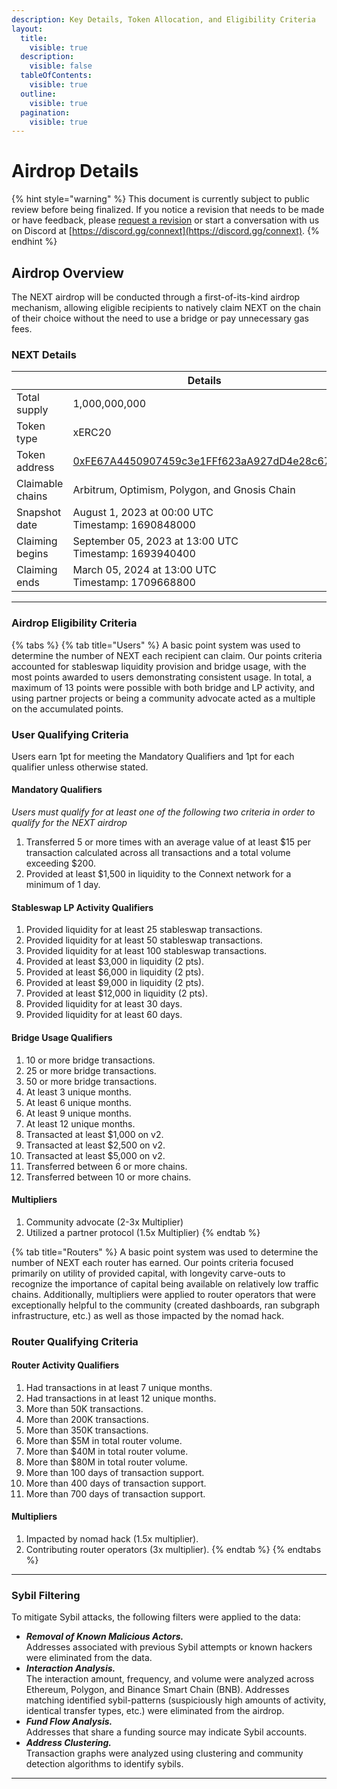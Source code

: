 ```yaml
---
description: Key Details, Token Allocation, and Eligibility Criteria
layout:
  title:
    visible: true
  description:
    visible: false
  tableOfContents:
    visible: true
  outline:
    visible: true
  pagination:
    visible: true
---
```


# Airdrop Details

{% hint style="warning" %}
This document is currently subject to public review before being finalized. If you notice a revision that needs to be made or have feedback, please [request a revision](https://github.com/connext/gitbook-docs/issues/new) or start a conversation with us on Discord at [https://discord.gg/connext](https://discord.gg/connext).
{% endhint %}

## Airdrop Overview

The NEXT airdrop will be conducted through a first-of-its-kind airdrop mechanism, allowing eligible recipients to natively claim NEXT on the chain of their choice without the need to use a bridge or pay unnecessary gas fees.

### NEXT Details

<table><thead><tr><th width="231"></th><th>Details</th></tr></thead><tbody><tr><td>Total supply</td><td>1,000,000,000</td></tr><tr><td>Token type</td><td>xERC20</td></tr><tr><td>Token address</td><td><a href="https://etherscan.io/address/0xFE67A4450907459c3e1FFf623aA927dD4e28c67a">0xFE67A4450907459c3e1FFf623aA927dD4e28c67a</a></td></tr><tr><td>Claimable chains</td><td>Arbitrum, Optimism, Polygon, and Gnosis Chain</td></tr><tr><td>Snapshot date</td><td>August 1, 2023 at 00:00 UTC<br>Timestamp: 1690848000</td></tr><tr><td>Claiming begins</td><td>September 05, 2023 at 13:00 UTC<br>Timestamp: 1693940400</td></tr><tr><td>Claiming ends</td><td>March 05, 2024 at 13:00 UTC<br>Timestamp: 1709668800</td></tr></tbody></table>

***

### Airdrop Eligibility Criteria

{% tabs %}
{% tab title="Users" %}
A basic point system was used to determine the number of NEXT each recipient can claim. Our points criteria accounted for stableswap liquidity provision and bridge usage, with the most points awarded to users demonstrating consistent usage. In total, a maximum of 13 points were possible with both bridge and LP activity, and using partner projects or being a community advocate acted as a multiple on the accumulated points.

### User Qualifying Criteria

Users earn 1pt for meeting the Mandatory Qualifiers and 1pt for each qualifier unless otherwise stated.

#### Mandatory Qualifiers

_Users must qualify for at least one of the following two criteria in order to qualify for the NEXT airdrop_

1. Transferred 5 or more times with an average value of at least $15 per transaction calculated across all transactions and a total volume exceeding $200.
2. Provided at least $1,500 in liquidity to the Connext network for a minimum of 1 day.

#### Stableswap LP Activity Qualifiers

1. Provided liquidity for at least 25 stableswap transactions.
2. Provided liquidity for at least 50 stableswap transactions.
3. Provided liquidity for at least 100 stableswap transactions.
4. Provided at least $3,000 in liquidity (2 pts).
5. Provided at least $6,000 in liquidity (2 pts).
6. Provided at least $9,000 in liquidity (2 pts).
7. Provided at least $12,000 in liquidity (2 pts).
8. Provided liquidity for at least 30 days.
9. Provided liquidity for at least 60 days.

#### Bridge Usage Qualifiers

1. 10 or more bridge transactions.
2. 25 or more bridge transactions.
3. 50 or more bridge transactions.
4. At least 3 unique months.
5. At least 6 unique months.
6. At least 9 unique months.
7. At least 12 unique months.
8. Transacted at least $1,000 on v2.
9. Transacted at least $2,500 on v2.
10. Transacted at least $5,000 on v2.
11. Transferred between 6 or more chains.
12. Transferred between 10 or more chains.

#### Multipliers

1. Community advocate (2-3x Multiplier)
2. Utilized a partner protocol (1.5x Multiplier)
{% endtab %}

{% tab title="Routers" %}
A basic point system was used to determine the number of NEXT each router has earned. Our points criteria focused primarily on utility of provided capital, with longevity carve-outs to recognize the importance of capital being available on relatively low traffic chains. Additionally, multipliers were applied to router operators that were exceptionally helpful to the community (created dashboards, ran subgraph infrastructure, etc.) as well as those impacted by the nomad hack.

### Router Qualifying Criteria

#### Router Activity Qualifiers

1. Had transactions in at least 7 unique months.
2. Had transactions in at least 12 unique months.
3. More than 50K transactions.
4. More than 200K transactions.
5. More than 350K transactions.
6. More than $5M in total router volume.
7. More than $40M in total router volume.
8. More than $80M in total router volume.
9. More than 100 days of transaction support.
10. More than 400 days of transaction support.
11. More than 700 days of transaction support.

#### Multipliers

1. Impacted by nomad hack (1.5x multiplier).
2. Contributing router operators (3x multiplier).
{% endtab %}
{% endtabs %}

***

### Sybil Filtering

To mitigate Sybil attacks, the following filters were applied to the data:

* _**Removal of Known Malicious Actors.**_ \
  Addresses associated with previous Sybil attempts or known hackers were eliminated from the data.
* _**Interaction Analysis.**_ \
  The interaction amount, frequency, and volume were analyzed across Ethereum, Polygon, and Binance Smart Chain (BNB). Addresses matching identified sybil-patterns (suspiciously high amounts of activity, identical transfer types, etc.) were eliminated from the airdrop.
* _**Fund Flow Analysis.**_\
  Addresses that share a funding source may indicate Sybil accounts.
* _**Address Clustering.**_\
  Transaction graphs were analyzed using clustering and community detection algorithms to identify sybils.

***
